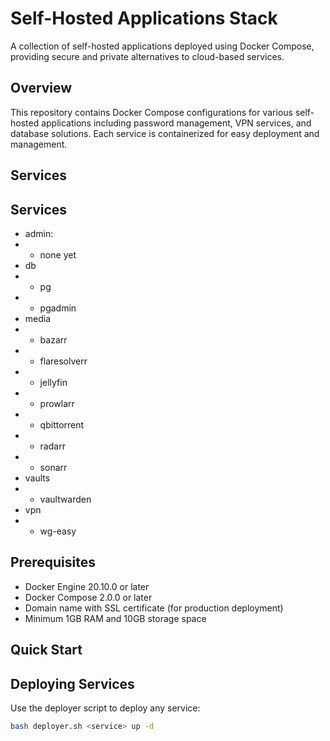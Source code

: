 # Self-Hosted Applications Stack

A collection of self-hosted applications deployed using Docker Compose, providing secure and private alternatives to cloud-based services.

## Overview

This repository contains Docker Compose configurations for various self-hosted applications including password management, VPN services, and database solutions. Each service is containerized for easy deployment and management.

## Services

## Services

- admin:
- - none yet
- db
- - pg
- - pgadmin
- media
- - bazarr
- - flaresolverr
- - jellyfin
- - prowlarr
- - qbittorrent
- - radarr
- - sonarr
- vaults
- - vaultwarden
- vpn
- - wg-easy

## Prerequisites

- Docker Engine 20.10.0 or later
- Docker Compose 2.0.0 or later
- Domain name with SSL certificate (for production deployment)
- Minimum 1GB RAM and 10GB storage space

## Quick Start

## Deploying Services

Use the deployer script to deploy any service:

```bash
bash deployer.sh <service> up -d
```

```

```
